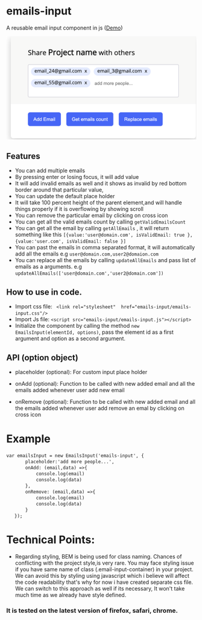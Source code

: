 # emails-input
A reusable email input component in js ([Demo](https://irfanbsse2060.github.io/emails-input/))


![Example](images/example.png)

## Features
- You can add multiple emails
- By pressing enter or losing focus, it will add value
- It will add invalid emails as well and it shows as invalid by red bottom border around that particular value,
- You can update the default place holder
- It will take 100 percent height of the parent element,and will handle things properly if it is overflowing by showing scroll
- You can remove the particular email by clicking on cross icon
- You can get all the valid emails count by calling `getValidEmailsCount`
- You can get all the email by calling `getAllEmails` ,
 it will return something like this `[{value:'user@domain.com', isValidEmail: true }, {value:'user.com', isValidEmail: false }]`
- You can past the emails in comma separated format, it will automatically add all the emails e.g `user@domain.com,user2@domaion.com`
- You can replace all the emails by calling `updateAllEmails` and pass list of emails as a arguments. 
e.g `updateAllEmails(['user@domain.com','user2@domain.com'])`

## How to use in code.
- Import css file: ` <link rel="stylesheet"  href="emails-input/emails-input.css"/>`
- Import Js file: `<script src="emails-input/emails-input.js"></script>`
- Initialize the component by calling the method  `new EmailsInput(elementId, options)`,
 pass the element id as a first argument and option as a second argument.

 

## API (option object)
- placeholder (optional): For custom input place holder

- onAdd (optional):  Function to be called with new added email and all the emails added whenever
       user add new email
- onRemove (optional): Function to be called with new added email and all the emails added whenever
                                 user add remove an emal by clicking on cross icon       
       
# Example
```
var emailsInput = new EmailsInput('emails-input', {
       placeholder:'add more people...',
       onAdd: (email,data) =>{
           console.log(email)
           console.log(data)
       },
       onRemove: (email,data) =>{
           console.log(email)
           console.log(data)
       }
   });
```

# Technical Points:
-  Regarding styling, BEM is being used for class naming. Chances of conflicting with the project style,is very rare.
  You may face styling issue if you have same name of class (.email-input-container) in your project.
  We can avoid this by styling using javascript which i believe will affect the code readability that's why for now
  i have created separate css file. We can switch to this approach as well if its necessary, It won't take much time as we already have style defined.

### It is tested on the latest version of  firefox, safari, chrome.
